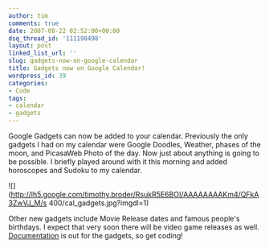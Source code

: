 ```yaml
---
author: tim
comments: true
date: 2007-08-22 02:52:00+00:00
dsq_thread_id: '111198498'
layout: post
linked_list_url: ''
slug: gadgets-now-on-google-calendar
title: Gadgets now on Google Calendar!
wordpress_id: 39
categories:
- Code
tags:
- calendar
- gadgets
---
```


Google Gadgets can now be added to your calendar. Previously the only gadgets
I had on my calendar were Google Doodles, Weather, phases of the moon, and
PicasaWeb Photo of the day. Now just about anything is going to be possible. I
briefly played around with it this morning and added horoscopes and Sudoku to
my calendar.  
  
![](http://lh5.google.com/timothy.broder/RsukR5E6BOI/AAAAAAAAKm4/QFkA3ZwVJ_M/s
400/cal_gadgets.jpg?imgdl=1)  
  
Other new gadgets include Movie Release dates and famous people's birthdays. I
expect that very soon there will be video game releases as well.
[Documentation](http://code.google.com/apis/calendar/calendar_gadgets.html) is
out for the gadgets, so get coding!

